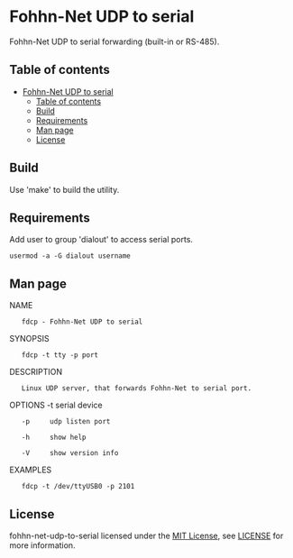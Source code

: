 # Fohhn-Net UDP to serial

Fohhn-Net UDP to serial forwarding (built-in or RS-485).

## Table of contents
- [Fohhn-Net UDP to serial](#fohhn-net-udp-to-serial)
  - [Table of contents](#table-of-contents)
  - [Build](#build)
  - [Requirements](#requirements)
  - [Man page](#man-page)
  - [License](#license)

## Build
Use 'make' to build the utility.

## Requirements
Add user to group 'dialout' to access serial ports.
```shell 
usermod -a -G dialout username
```

## Man page

NAME
       
       fdcp - Fohhn-Net UDP to serial

SYNOPSIS

       fdcp -t tty -p port

DESCRIPTION

       Linux UDP server, that forwards Fohhn-Net to serial port.

OPTIONS
       -t     serial device

       -p     udp listen port

       -h     show help

       -V     show version info

EXAMPLES

       fdcp -t /dev/ttyUSB0 -p 2101
  

## License
fohhn-net-udp-to-serial licensed under the [MIT License](https://opensource.org/licenses/MIT), see [LICENSE](LICENSE) for more information.